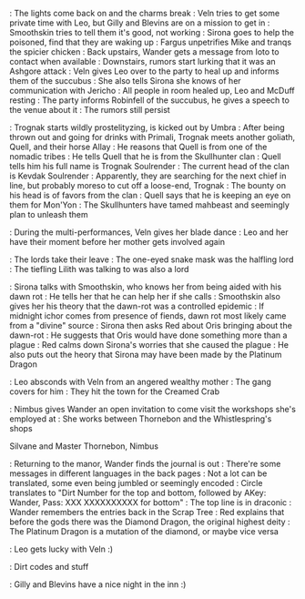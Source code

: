 : The lights come back on and the charms break
: Veln tries to get some private time with Leo, but Gilly and Blevins are on a mission to get in
	: Smoothskin tries to tell them it's good, not working
: Sirona goes to help the poisoned, find that they are waking up
	: Fargus unpetrifies Mike and tranqs the spicier chicken
: Back upstairs, Wander gets a message from Ioto to contact when available
: Downstairs, rumors start lurking that it was an Ashgore attack
: Veln gives Leo over to the party to heal up and informs them of the succubus
	: She also tells Sirona she knows of her communication with Jericho
: All people in room healed up, Leo and McDuff resting
: The party informs Robinfell of the succubus, he gives a speech to the venue about it
	: The rumors still persist

: Trognak starts wildly prostelityzing, is kicked out by Umbra
	: After being thrown out and going for drinks with Primali, Trognak meets another goliath, Quell, and their horse Allay
	: He reasons that Quell is from one of the nomadic tribes
	: He tells Quell that he is from the Skullhunter clan
	: Quell tells him his full name is Trognak Soulrender
	: The current head of the clan is Kevdak Soulrender
	: Apparently, they are searching for the next chief in line, but probably moreso to cut off a loose-end, Trognak
	: The bounty on his head is of favors from the clan
	: Quell says that he is keeping an eye on them for Mon'Yon
		: The Skullhunters have tamed mahbeast and seemingly plan to unleash them
	
: During the multi-performances, Veln gives her blade dance
	: Leo and her have their moment before her mother gets involved again

: The lords take their leave
	: The one-eyed snake mask was the halfling lord
	: The tiefling Lilith was talking to was also a lord

: Sirona talks with Smoothskin, who knows her from being aided with his dawn rot
	: He tells her that he can help her if she calls
	: Smoothskin also gives her his theory that the dawn-rot was a controlled epidemic
	: If midnight ichor comes from presence of fiends, dawn rot most likely came from a "divine" source
: Sirona then asks Red about Oris bringing about the dawn-rot
	: He suggests that Oris would have done something more than a plague
	: Red calms down Sirona's worries that she caused the plague
	: He also puts out the heory that Sirona may have been made by the Platinum Dragon

: Leo absconds with Veln from an angered wealthy mother
	: The gang covers for him
	: They hit the town for the Creamed Crab
	
: Nimbus gives Wander an open invitation to come visit the workshops she's employed at
	: She works between Thornebon and the Whistlespring's shops
	
Silvane and Master Thornebon, Nimbus 

: Returning to the manor, Wander finds the journal is out
	: There're some messages in different languages in the back pages
	: Not a lot can be translated, some even being jumbled or seemingly encoded
	: Circle translates to "Dirt Number for the top and bottom, followed by AKey: Wander, Pass: XXX XXXXXXXXXX for bottom"
	: The top line is in draconic
: Wander remembers the entries back in the Scrap Tree
: Red explains that before the gods there was the Diamond Dragon, the original highest deity
	: The Platinum Dragon is a mutation of the diamond, or maybe vice versa

: Leo gets lucky with Veln :)

: Dirt codes and stuff

: Gilly and Blevins have a nice night in the inn :)
